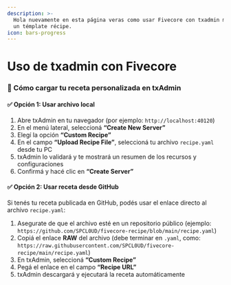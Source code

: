 ```yaml
---
description: >-
  Hola nuevamente en esta página veras como usar Fivecore con txadmin mediante
  un témplate récipe.
icon: bars-progress
---
```


# Uso de txadmin con Fivecore

### 🧩 Cómo cargar tu receta personalizada en txAdmin

#### ✅ Opción 1: Usar archivo local

1. Abre txAdmin en tu navegador (por ejemplo: `http://localhost:40120`)
2. En el menú lateral, seleccioná **“Create New Server”**
3. Elegí la opción **“Custom Recipe”**
4. En el campo **“Upload Recipe File”**, seleccioná tu archivo `recipe.yaml` desde tu PC
5. txAdmin lo validará y te mostrará un resumen de los recursos y configuraciones
6. Confirmá y hacé clic en **“Create Server”**

#### ✅ Opción 2: Usar receta desde GitHub

Si tenés tu receta publicada en GitHub, podés usar el enlace directo al archivo `recipe.yaml`:

1. Asegurate de que el archivo esté en un repositorio público (ejemplo: `https://github.com/SPCL0UD/fivecore-recipe/blob/main/recipe.yaml`)
2. Copiá el enlace **RAW** del archivo (debe terminar en `.yaml`, como: `https://raw.githubusercontent.com/SPCL0UD/fivecore-recipe/main/recipe.yaml`)
3. En txAdmin, seleccioná **“Custom Recipe”**
4. Pegá el enlace en el campo **“Recipe URL”**
5. txAdmin descargará y ejecutará la receta automáticamente
